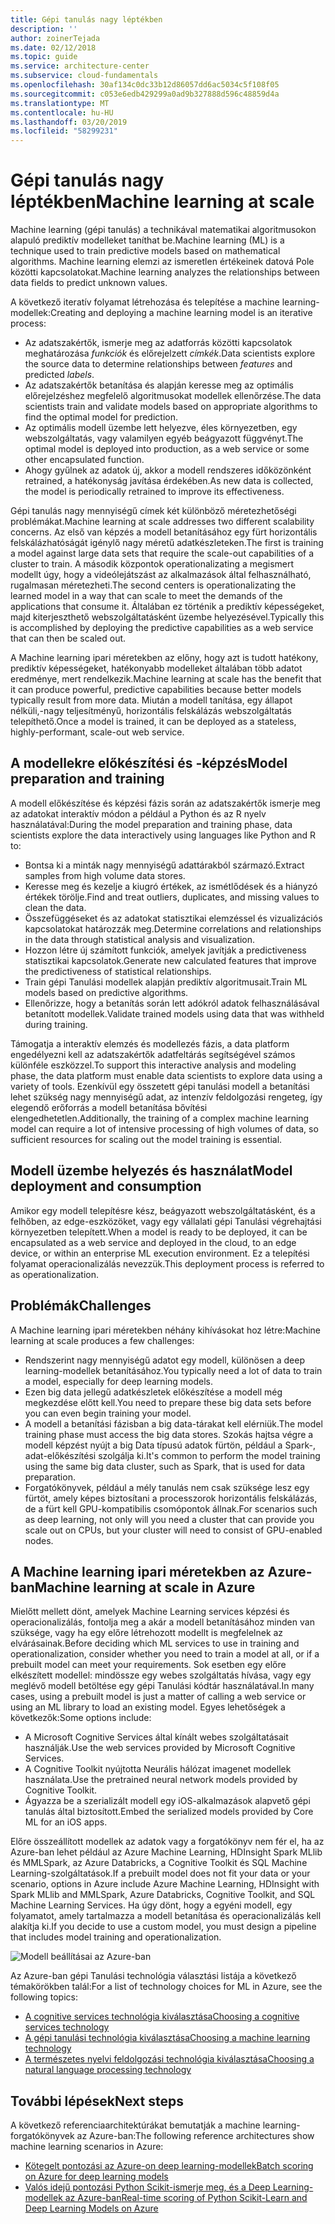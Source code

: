 ```yaml
---
title: Gépi tanulás nagy léptékben
description: ''
author: zoinerTejada
ms.date: 02/12/2018
ms.topic: guide
ms.service: architecture-center
ms.subservice: cloud-fundamentals
ms.openlocfilehash: 30af134c0dc33b12d86057dd6ac5034c5f108f05
ms.sourcegitcommit: c053e6edb429299a0ad9b327888d596c48859d4a
ms.translationtype: MT
ms.contentlocale: hu-HU
ms.lasthandoff: 03/20/2019
ms.locfileid: "58299231"
---
```

# <a name="machine-learning-at-scale"></a><span data-ttu-id="d7e34-102">Gépi tanulás nagy léptékben</span><span class="sxs-lookup"><span data-stu-id="d7e34-102">Machine learning at scale</span></span>

<span data-ttu-id="d7e34-103">Machine learning (gépi tanulás) a technikával matematikai algoritmusokon alapuló prediktív modelleket taníthat be.</span><span class="sxs-lookup"><span data-stu-id="d7e34-103">Machine learning (ML) is a technique used to train predictive models based on mathematical algorithms.</span></span> <span data-ttu-id="d7e34-104">Machine learning elemzi az ismeretlen értékeinek datová Pole közötti kapcsolatokat.</span><span class="sxs-lookup"><span data-stu-id="d7e34-104">Machine learning analyzes the relationships between data fields to predict unknown values.</span></span>

<span data-ttu-id="d7e34-105">A következő iteratív folyamat létrehozása és telepítése a machine learning-modellek:</span><span class="sxs-lookup"><span data-stu-id="d7e34-105">Creating and deploying a machine learning model is an iterative process:</span></span>

- <span data-ttu-id="d7e34-106">Az adatszakértők, ismerje meg az adatforrás közötti kapcsolatok meghatározása *funkciók* és előrejelzett *címkék*.</span><span class="sxs-lookup"><span data-stu-id="d7e34-106">Data scientists explore the source data to determine relationships between *features* and predicted *labels*.</span></span>
- <span data-ttu-id="d7e34-107">Az adatszakértők betanítása és alapján keresse meg az optimális előrejelzéshez megfelelő algoritmusokat modellek ellenőrzése.</span><span class="sxs-lookup"><span data-stu-id="d7e34-107">The data scientists train and validate models based on appropriate algorithms to find the optimal model for prediction.</span></span>
- <span data-ttu-id="d7e34-108">Az optimális modell üzembe lett helyezve, éles környezetben, egy webszolgáltatás, vagy valamilyen egyéb beágyazott függvényt.</span><span class="sxs-lookup"><span data-stu-id="d7e34-108">The optimal model is deployed into production, as a web service or some other encapsulated function.</span></span>
- <span data-ttu-id="d7e34-109">Ahogy gyűlnek az adatok új, akkor a modell rendszeres időközönként retrained, a hatékonyság javítása érdekében.</span><span class="sxs-lookup"><span data-stu-id="d7e34-109">As new data is collected, the model is periodically retrained to improve its effectiveness.</span></span>

<span data-ttu-id="d7e34-110">Gépi tanulás nagy mennyiségű címek két különböző méretezhetőségi problémákat.</span><span class="sxs-lookup"><span data-stu-id="d7e34-110">Machine learning at scale addresses two different scalability concerns.</span></span> <span data-ttu-id="d7e34-111">Az első van képzés a modell betanításához egy fürt horizontális felskálázhatóságát igénylő nagy méretű adatkészleteken.</span><span class="sxs-lookup"><span data-stu-id="d7e34-111">The first is training a model against large data sets that require the scale-out capabilities of a cluster to train.</span></span> <span data-ttu-id="d7e34-112">A második központok operationalizating a megismert modellt úgy, hogy a videólejátszást az alkalmazások által felhasználható, rugalmasan méretezheti.</span><span class="sxs-lookup"><span data-stu-id="d7e34-112">The second centers is operationalizating the learned model in a way that can scale to meet the demands of the applications that consume it.</span></span> <span data-ttu-id="d7e34-113">Általában ez történik a prediktív képességeket, majd kiterjeszthető webszolgáltatásként üzembe helyezésével.</span><span class="sxs-lookup"><span data-stu-id="d7e34-113">Typically this is accomplished by deploying the predictive capabilities as a web service that can then be scaled out.</span></span>

<span data-ttu-id="d7e34-114">A Machine learning ipari méretekben az előny, hogy azt is tudott hatékony, prediktív képességeket, hatékonyabb modelleket általában több adatot eredménye, mert rendelkezik.</span><span class="sxs-lookup"><span data-stu-id="d7e34-114">Machine learning at scale has the benefit that it can produce powerful, predictive capabilities because better models typically result from more data.</span></span> <span data-ttu-id="d7e34-115">Miután a modell tanítása, egy állapot nélküli,-nagy teljesítményű, horizontális felskálázás webszolgáltatás telepíthető.</span><span class="sxs-lookup"><span data-stu-id="d7e34-115">Once a model is trained, it can be deployed as a stateless, highly-performant, scale-out web service.</span></span>

## <a name="model-preparation-and-training"></a><span data-ttu-id="d7e34-116">A modellekre előkészítési és -képzés</span><span class="sxs-lookup"><span data-stu-id="d7e34-116">Model preparation and training</span></span>

<span data-ttu-id="d7e34-117">A modell előkészítése és képzési fázis során az adatszakértők ismerje meg az adatokat interaktív módon a például a Python és az R nyelv használatával:</span><span class="sxs-lookup"><span data-stu-id="d7e34-117">During the model preparation and training phase, data scientists explore the data interactively using languages like Python and R to:</span></span>

- <span data-ttu-id="d7e34-118">Bontsa ki a minták nagy mennyiségű adattárakból származó.</span><span class="sxs-lookup"><span data-stu-id="d7e34-118">Extract samples from high volume data stores.</span></span>
- <span data-ttu-id="d7e34-119">Keresse meg és kezelje a kiugró értékek, az ismétlődések és a hiányzó értékek törölje.</span><span class="sxs-lookup"><span data-stu-id="d7e34-119">Find and treat outliers, duplicates, and missing values to clean the data.</span></span>
- <span data-ttu-id="d7e34-120">Összefüggéseket és az adatokat statisztikai elemzéssel és vizualizációs kapcsolatokat határozzák meg.</span><span class="sxs-lookup"><span data-stu-id="d7e34-120">Determine correlations and relationships in the data through statistical analysis and visualization.</span></span>
- <span data-ttu-id="d7e34-121">Hozzon létre új számított funkciók, amelyek javítják a predictiveness statisztikai kapcsolatok.</span><span class="sxs-lookup"><span data-stu-id="d7e34-121">Generate new calculated features that improve the predictiveness of statistical relationships.</span></span>
- <span data-ttu-id="d7e34-122">Train gépi Tanulási modellek alapján prediktív algoritmusait.</span><span class="sxs-lookup"><span data-stu-id="d7e34-122">Train ML models based on predictive algorithms.</span></span>
- <span data-ttu-id="d7e34-123">Ellenőrizze, hogy a betanítás során lett adókról adatok felhasználásával betanított modellek.</span><span class="sxs-lookup"><span data-stu-id="d7e34-123">Validate trained models using data that was withheld during training.</span></span>

<span data-ttu-id="d7e34-124">Támogatja a interaktív elemzés és modellezés fázis, a data platform engedélyezni kell az adatszakértők adatfeltárás segítségével számos különféle eszközzel.</span><span class="sxs-lookup"><span data-stu-id="d7e34-124">To support this interactive analysis and modeling phase, the data platform must enable data scientists to explore data using a variety of tools.</span></span> <span data-ttu-id="d7e34-125">Ezenkívül egy összetett gépi tanulási modell a betanítási lehet szükség nagy mennyiségű adat, az intenzív feldolgozási rengeteg, így elegendő erőforrás a modell betanítása bővítési elengedhetetlen.</span><span class="sxs-lookup"><span data-stu-id="d7e34-125">Additionally, the training of a complex machine learning model can require a lot of intensive processing of high volumes of data, so sufficient resources for scaling out the model training is essential.</span></span>

## <a name="model-deployment-and-consumption"></a><span data-ttu-id="d7e34-126">Modell üzembe helyezés és használat</span><span class="sxs-lookup"><span data-stu-id="d7e34-126">Model deployment and consumption</span></span>

<span data-ttu-id="d7e34-127">Amikor egy modell telepítésre kész, beágyazott webszolgáltatásként, és a felhőben, az edge-eszközöket, vagy egy vállalati gépi Tanulási végrehajtási környezetben telepített.</span><span class="sxs-lookup"><span data-stu-id="d7e34-127">When a model is ready to be deployed, it can be encapsulated as a web service and deployed in the cloud, to an edge device, or within an enterprise ML execution environment.</span></span> <span data-ttu-id="d7e34-128">Ez a telepítési folyamat operacionalizálás nevezzük.</span><span class="sxs-lookup"><span data-stu-id="d7e34-128">This deployment process is referred to as operationalization.</span></span>

## <a name="challenges"></a><span data-ttu-id="d7e34-129">Problémák</span><span class="sxs-lookup"><span data-stu-id="d7e34-129">Challenges</span></span>

<span data-ttu-id="d7e34-130">A Machine learning ipari méretekben néhány kihívásokat hoz létre:</span><span class="sxs-lookup"><span data-stu-id="d7e34-130">Machine learning at scale produces a few challenges:</span></span>

- <span data-ttu-id="d7e34-131">Rendszerint nagy mennyiségű adatot egy modell, különösen a deep learning-modellek betanításához.</span><span class="sxs-lookup"><span data-stu-id="d7e34-131">You typically need a lot of data to train a model, especially for deep learning models.</span></span>
- <span data-ttu-id="d7e34-132">Ezen big data jellegű adatkészletek előkészítése a modell még megkezdése előtt kell.</span><span class="sxs-lookup"><span data-stu-id="d7e34-132">You need to prepare these big data sets before you can even begin training your model.</span></span>
- <span data-ttu-id="d7e34-133">A modell a betanítási fázisban a big data-tárakat kell elérniük.</span><span class="sxs-lookup"><span data-stu-id="d7e34-133">The model training phase must access the big data stores.</span></span> <span data-ttu-id="d7e34-134">Szokás hajtsa végre a modell képzést nyújt a big Data típusú adatok fürtön, például a Spark-, adat-előkészítési szolgálja ki.</span><span class="sxs-lookup"><span data-stu-id="d7e34-134">It's common to perform the model training using the same big data cluster, such as Spark, that is used for data preparation.</span></span>
- <span data-ttu-id="d7e34-135">Forgatókönyvek, például a mély tanulás nem csak szüksége lesz egy fürtöt, amely képes biztosítani a processzorok horizontális felskálázás, de a fürt kell GPU-kompatibilis csomópontok állnak.</span><span class="sxs-lookup"><span data-stu-id="d7e34-135">For scenarios such as deep learning, not only will you need a cluster that can provide you scale out on CPUs, but your cluster will need to consist of GPU-enabled nodes.</span></span>

## <a name="machine-learning-at-scale-in-azure"></a><span data-ttu-id="d7e34-136">A Machine learning ipari méretekben az Azure-ban</span><span class="sxs-lookup"><span data-stu-id="d7e34-136">Machine learning at scale in Azure</span></span>

<span data-ttu-id="d7e34-137">Mielőtt mellett dönt, amelyek Machine Learning services képzési és operacionalizálás, fontolja meg a akár a modell betanításához minden van szüksége, vagy ha egy előre létrehozott modellt is megfelelnek az elvárásainak.</span><span class="sxs-lookup"><span data-stu-id="d7e34-137">Before deciding which ML services to use in training and operationalization, consider whether you need to train a model at all, or if a prebuilt model can meet your requirements.</span></span> <span data-ttu-id="d7e34-138">Sok esetben egy előre elkészített modellel: mindössze egy webes szolgáltatás hívása, vagy egy meglévő modell betöltése egy gépi Tanulási kódtár használatával.</span><span class="sxs-lookup"><span data-stu-id="d7e34-138">In many cases, using a prebuilt model is just a matter of calling a web service or using an ML library to load an existing model.</span></span> <span data-ttu-id="d7e34-139">Egyes lehetőségek a következők:</span><span class="sxs-lookup"><span data-stu-id="d7e34-139">Some options include:</span></span>

- <span data-ttu-id="d7e34-140">A Microsoft Cognitive Services által kínált webes szolgáltatásait használják.</span><span class="sxs-lookup"><span data-stu-id="d7e34-140">Use the web services provided by Microsoft Cognitive Services.</span></span>
- <span data-ttu-id="d7e34-141">A Cognitive Toolkit nyújtotta Neurális hálózat imagenet modellek használata.</span><span class="sxs-lookup"><span data-stu-id="d7e34-141">Use the pretrained neural network models provided by Cognitive Toolkit.</span></span>
- <span data-ttu-id="d7e34-142">Ágyazza be a szerializált modell egy iOS-alkalmazások alapvető gépi tanulás által biztosított.</span><span class="sxs-lookup"><span data-stu-id="d7e34-142">Embed the serialized models provided by Core ML for an iOS apps.</span></span>

<span data-ttu-id="d7e34-143">Előre összeállított modellek az adatok vagy a forgatókönyv nem fér el, ha az Azure-ban lehet például az Azure Machine Learning, HDInsight Spark MLlib és MMLSpark, az Azure Databricks, a Cognitive Toolkit és SQL Machine Learning-szolgáltatások.</span><span class="sxs-lookup"><span data-stu-id="d7e34-143">If a prebuilt model does not fit your data or your scenario, options in Azure include Azure Machine Learning, HDInsight with Spark MLlib and MMLSpark, Azure Databricks, Cognitive Toolkit, and SQL Machine Learning Services.</span></span> <span data-ttu-id="d7e34-144">Ha úgy dönt, hogy a egyéni modell, egy folyamatot, amely tartalmazza a modell betanítása és operacionalizálás kell alakítja ki.</span><span class="sxs-lookup"><span data-stu-id="d7e34-144">If you decide to use a custom model, you must design a pipeline that includes model training and operationalization.</span></span>

![Modell beállításai az Azure-ban](./images/machine-learning-model-training-and-deployment.png)

<span data-ttu-id="d7e34-146">Az Azure-ban gépi Tanulási technológia választási listája a következő témakörökben talál:</span><span class="sxs-lookup"><span data-stu-id="d7e34-146">For a list of technology choices for ML in Azure, see the following topics:</span></span>

- [<span data-ttu-id="d7e34-147">A cognitive services technológia kiválasztása</span><span class="sxs-lookup"><span data-stu-id="d7e34-147">Choosing a cognitive services technology</span></span>](../technology-choices/cognitive-services.md)
- [<span data-ttu-id="d7e34-148">A gépi tanulási technológia kiválasztása</span><span class="sxs-lookup"><span data-stu-id="d7e34-148">Choosing a machine learning technology</span></span>](../technology-choices/data-science-and-machine-learning.md)
- [<span data-ttu-id="d7e34-149">A természetes nyelvi feldolgozási technológia kiválasztása</span><span class="sxs-lookup"><span data-stu-id="d7e34-149">Choosing a natural language processing technology</span></span>](../technology-choices/natural-language-processing.md)

## <a name="next-steps"></a><span data-ttu-id="d7e34-150">További lépések</span><span class="sxs-lookup"><span data-stu-id="d7e34-150">Next steps</span></span>

<span data-ttu-id="d7e34-151">A következő referenciaarchitektúrákat bemutatják a machine learning-forgatókönyvek az Azure-ban:</span><span class="sxs-lookup"><span data-stu-id="d7e34-151">The following reference architectures show machine learning scenarios in Azure:</span></span>

- [<span data-ttu-id="d7e34-152">Kötegelt pontozási az Azure-on deep learning-modellek</span><span class="sxs-lookup"><span data-stu-id="d7e34-152">Batch scoring on Azure for deep learning models</span></span>](../../reference-architectures/ai/batch-scoring-deep-learning.md)
- [<span data-ttu-id="d7e34-153">Valós idejű pontozási Python Scikit-ismerje meg, és a Deep Learning-modellek az Azure-ban</span><span class="sxs-lookup"><span data-stu-id="d7e34-153">Real-time scoring of Python Scikit-Learn and Deep Learning Models on Azure</span></span>](../../reference-architectures/ai/realtime-scoring-python.md)
